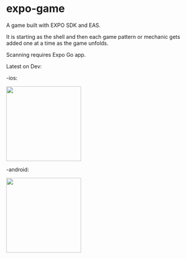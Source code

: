 # expo-game

A game built with EXPO SDK and EAS.

It is starting as the shell and then each game pattern or mechanic gets added one at a time as the game unfolds.

Scanning requires Expo Go app.

Latest on Dev:

-ios:

<img src="https://qr.expo.dev/eas-update?updateId=64025d7a-d5f6-4fd9-853e-3040ae6c0039&appScheme=exp&host=u.expo.dev" width="200" height="200" />

-android:

<img src="https://qr.expo.dev/eas-update?updateId=dfb965c3-6f65-4614-8038-9f75f849ce0c&appScheme=exp&host=u.expo.dev" width="200" height="200" />
